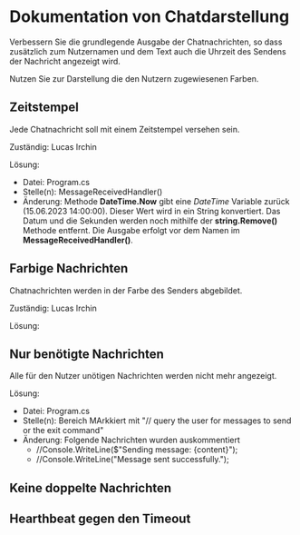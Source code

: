 # Dokumentation von Chatdarstellung

Verbessern Sie die grundlegende Ausgabe der Chatnachrichten, so dass zusätzlich zum
Nutzernamen und dem Text auch die Uhrzeit des Sendens der Nachricht angezeigt wird.

Nutzen Sie zur Darstellung die den Nutzern zugewiesenen Farben.

## Zeitstempel

Jede Chatnachricht soll mit einem Zeitstempel versehen sein.

Zuständig: Lucas Irchin

Lösung:
- Datei: Program.cs
- Stelle(n): MessageReceivedHandler()
- Änderung: Methode **DateTime.Now** gibt eine *DateTime* Variable zurück (15.06.2023 14:00:00). Dieser Wert wird in ein String konvertiert. Das Datum und die Sekunden werden noch mithilfe der **string.Remove()** Methode entfernt. Die Ausgabe erfolgt vor dem Namen im **MessageReceivedHandler()**.

## Farbige Nachrichten

Chatnachrichten werden in der Farbe des Senders abgebildet.

Zuständig: Lucas Irchin

Lösung:

## Nur benötigte Nachrichten

Alle für den Nutzer unötigen Nachrichten werden nicht mehr angezeigt.

Lösung:
- Datei: Program.cs
- Stelle(n): Bereich MArkkiert mit "// query the user for messages to send or the exit command"
- Änderung: Folgende Nachrichten wurden auskommentiert
  - //Console.WriteLine($"Sending message: {content}");
  - //Console.WriteLine("Message sent successfully.");

## Keine doppelte Nachrichten

## Hearthbeat gegen den Timeout
